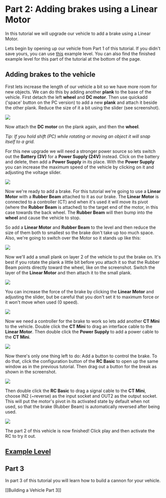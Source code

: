 # Part 2: Adding brakes using a Linear Motor
In this tutorial we will upgrade our vehicle to add a brake using a Linear Motor.

Lets begin by opening up our vehicle from Part 1 of this tutorial. If you didn't save yours, you can use [this](https://archive.principia-web.se/level/5356) example level. You can also find the finished example level for this part of the tutorial at the bottom of the page.

## Adding brakes to the vehicle
First lets increase the length of our vehicle a bit so we have more room for new objects. We can do this by adding another **plank** to the base of the vehicle. First detach the left **wheel** and **DC motor**. Then use quickadd ('space' button on the PC version) to add a new **plank** and attach it beside the other plank. Reduce the size of it a bit using the slider (see screenshot).

![](/wiki/images/imgur/JCmSCBF.png)

Now attach the **DC motor** on the plank again, and then the **wheel**.

*Tip: If you hold shift (PC) while rotating or moving an object it will snap itself to a grid.*

For this new upgrade we will need a stronger power source so lets switch out the **Battery (3V)** for a **Power Supply (24V)** instead. Click on the battery and delete, then add a **Power Supply** in its place. With the **Power Supply** you can increase the maximum speed of the vehicle by clicking on it and adjusting the voltage slider.

![](/wiki/images/imgur/4UjwSp9.png)

Now we're ready to add a brake. For this tutorial we're going to use a **Linear Motor** with a **Rubber Beam** attached to it as our brake. The **Linear Motor** is connected to a controller (CT) and when it's used it will move its pivot (where the **Rubber Beam** is attached) to the target end of the motor, in this case towards the back wheel. The **Rubber Beam** will then bump into the **wheel** and cause the vehicle to stop.

So add a **Linear Motor** and **Rubber Beam** to the level and then reduce the size of them both to smallest so the brake don't take up too much space.
Also, we're going to switch over the Motor so it stands up like this:

![](/wiki/images/imgur/trJmFrL.png)

Now we'll add a small plank on layer 2 of the vehicle to put the brake on. It's best if you rotate the plank a little bit before you attach it so that the Rubber Beam points directly toward the wheel, like on the screenshot. Switch the layer of the **Linear Motor** and then attach it to the small plank.

![](/wiki/images/imgur/GNEku6n.png)

You can increase the force of the brake by clicking the **Linear Motor** and adjusting the slider, but be careful that you don't set it to maximum force or it won't move when used (0 speed).

![](/wiki/images/imgur/YYUMVQU.png)

Now we need a controller for the brake to work so lets add another **CT Mini** to the vehicle. Double click the **CT Mini** to drag an interface cable to the **Linear Motor**. Then double click the **Power Supply** to add a power cable to the **CT Mini**.

![](/wiki/images/imgur/59Q31uh.png)

Now there's only one thing left to do: Add a button to control the brake. To do that, click the configuration button of the **RC Basic** to open up the same window as in the previous tutorial. Then drag out a button for the break as shown in the screenshot.

![](/wiki/images/imgur/gsxsNvU.png)

Then double click the **RC Basic** to drag a signal cable to the **CT Mini**, choose IN2 (~reverse) as the input socket and OUT2 as the output socket. This will put the motor's pivot in its activated state by default when not used, so that the brake (Rubber Beam) is automatically reversed after being used.

![](/wiki/images/imgur/QyUz784.png)

The part 2 of this vehicle is now finished! Click play and then activate the RC to try it out.

## [Example Level](https://archive.principia-web.se/level/5383)

## Part 3
In part 3 of this tutorial you will learn how to build a cannon for your vehicle.

[[Building a Vehicle Part 3]]